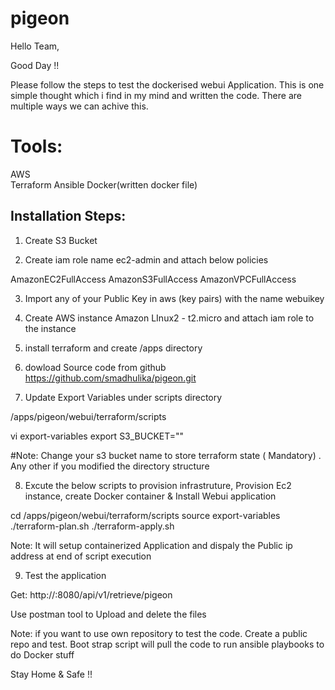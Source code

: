 # pigeon

Hello Team,

Good Day !!

Please follow the steps to test the dockerised webui Application.
This is one simple thought which i find in my mind and written the code. There are multiple ways we can achive this.


Tools:
=====
AWS\
Terraform
Ansible
Docker(written docker file)


Installation Steps:
-------------------

1) Create S3 Bucket

2) Create iam role name ec2-admin and attach below policies

 AmazonEC2FullAccess
 AmazonS3FullAccess
 AmazonVPCFullAccess

3) Import any of your Public Key in aws (key pairs) with the name webuikey

4) Create AWS instance Amazon LInux2 - t2.micro and attach iam role to the instance

5) install terraform and create /apps directory

6) dowload Source code from github 
https://github.com/smadhulika/pigeon.git

7)  Update Export Variables under scripts directory

/apps/pigeon/webui/terraform/scripts

vi export-variables
export S3_BUCKET="<s3bucketname>"  

#Note: Change your s3 bucket name to store terraform state ( Mandatory) . Any other if you modified the directory structure 


8) Excute the below scripts to provision infrastruture, Provision Ec2 instance, create Docker container & Install Webui application

cd /apps/pigeon/webui/terraform/scripts
source export-variables
./terraform-plan.sh
./terraform-apply.sh

Note: It will setup containerized Application and dispaly the Public ip address at end of script execution


9) Test the application

Get:
http://<public IP >:8080/api/v1/retrieve/pigeon

Use postman tool to Upload and delete the files



Note: if you want to use own repository to test the code. Create a public repo and test. Boot strap script will pull the code to run ansible playbooks to do Docker stuff



Stay Home & Safe !!
